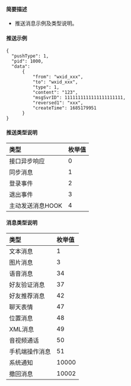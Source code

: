 
#### 简要描述

- 推送消息示例及类型说明。

#### 推送示例

```
{
  "pushType": 1,
  "pid": 1000,
  "data": 
      {
          "from": "wxid_xxx",
          "to": "wxid_xxx",
		  "type": 1,
		  "content": "123",
		  "msgSvrID": 1111111111111111111111,
		  "reversed1": "xxx",
		  "createTime": 1685179951
      }
} 
```

#### 推送类型说明 

| 类型         | 枚举值 |   
|:-----------|:----|   
| 接口异步响应     | 0   |   
| 同步消息       | 1   |   
| 登录事件       | 2   |   
| 退出事件       | 3   |   
| 主动发送消息HOOK | 4   |   

#### 消息类型说明 

| 类型      | 枚举值   |   
|:--------|:------|   
| 文本消息    | 1     |   
| 图片消息    | 3     |   
| 语音消息    | 34    |   
| 好友验证消息  | 37    |   
| 好友推荐消息  | 42    |   
| 聊天表情    | 47    |   
| 位置消息    | 48    |   
| XML消息   | 49    |   
| 音视频通话   | 50    |   
| 手机端操作消息 | 51    |   
| 系统通知    | 10000 |   
| 撤回消息    | 10002 |   







